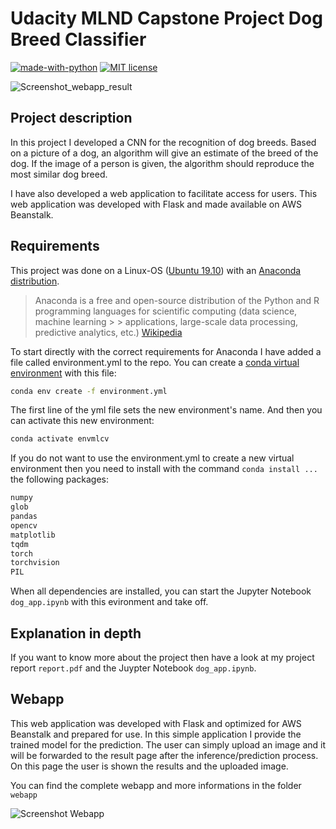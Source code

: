 # Udacity MLND Capstone Project Dog Breed Classifier

[![made-with-python](https://img.shields.io/badge/Made%20with-Python-1f425f.svg?style=flat-square&logo=appveyor)](https://www.python.org/)
[![MIT license](https://img.shields.io/badge/License-MIT-blue.svg?style=flat-square&logo=appveyor)](https://lbesson.mit-license.org/)

![Screenshot_webapp_result](https://user-images.githubusercontent.com/32474126/74354084-21d43580-4dbb-11ea-8209-4e03e9e0ecb4.png)

## Project description

In this project I developed a CNN for the recognition of dog breeds.
Based on a picture of a dog, an algorithm will give an estimate of the breed of the dog.
If the image of a person is given, the algorithm should reproduce the most similar dog breed.

I have also developed a web application to facilitate access for users. This web application was developed with Flask and made available on AWS Beanstalk.

## Requirements

This project was done on a Linux-OS ([Ubuntu 19.10](https://ubuntu.com/download/desktop)) with an [Anaconda distribution](https://www.anaconda.com/).

> Anaconda is a free and open-source distribution of the Python and R programming languages for scientific computing (data science, machine learning > > applications, large-scale data processing, predictive analytics, etc.)
> [Wikipedia](https://en.wikipedia.org/wiki/Anaconda_(Python_distribution))

To start directly with the correct requirements for Anaconda I have added a file called environment.yml to the repo. You can create a
[conda virtual environment](https://docs.conda.io/projects/conda/en/latest/user-guide/tasks/manage-environments.html) with this file:

```bash
conda env create -f environment.yml
```

The first line of the yml file sets the new environment's name.
And then you can activate this new environment:

```bash
conda activate envmlcv
```

If you do not want to use the environment.yml to create a new virtual environment then you need to install with the command `conda install ...` the following packages:

```bash
numpy
glob
pandas
opencv
matplotlib
tqdm
torch
torchvision
PIL
```

When all dependencies are installed, you can start the Jupyter Notebook `dog_app.ipynb` with this evironment and take off.

## Explanation in depth

If you want to know more about the project then have a look at my project report `report.pdf` and the Juypter Notebook `dog_app.ipynb`.

## Webapp

This web application was developed with Flask and optimized for AWS Beanstalk and prepared for use. In this simple application I provide the trained model for the prediction. The user can simply upload an image and it will be forwarded to the result page after the inference/prediction process. On this page the user is shown the results and the uploaded image.

You can find the complete webapp and more informations in the folder `webapp`

![Screenshot Webapp](https://user-images.githubusercontent.com/32474126/74352894-72e32a00-4db9-11ea-8f9d-fd0261802ad9.png)
